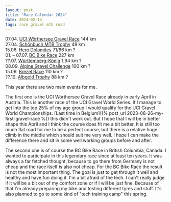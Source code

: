 ```yaml
---
layout: post
title: "Race Calendar 2024"
date: 2024-02-13
tags: race gravel mtb road
---
```


07.04. [UCI Wörthersee Gravel Race](https://www.woerthersee-gravel.com) 144 km  
27.04. [Schönbuch MTB Trophy](https://www.eventservice-stahl.de/veranstaltungen/schönbuch-trophy/) 48 km  
15.06. [Hero Dolomites](http://www.herodolomites.com/) 71/86 km ?  
01\. – 07.07. [BC Bike Race](https://bcbikerace.com/) 227 km  
??.07. [Württemberg-König](https://www.wuerttemberg-koenig.de/) 1,94 km ?  
08.09. [Alpine Gravel Challenge](https://alpine-gravel-challenge.ch/) 100 km ?  
15.09. [Brezel Race](https://www.brezelrace.de/brezelrace/) 110 km ?  
??.10. [Albgold Trophy](https://www.alb-gold.de/sport/alb-gold-trophy.html) 88 km ?

This year there are two main events for me.

The first one is the UCI Wörthersee Gravel Race already in early April in Austria. This is another race of the UCI Gravel World Series. If I manage to get into the top 25% of my age group I would qualify for the UCI Gravel World Championships. [Last time in Belgium]({% post_url 2023-08-26-my-first-gravel-race %}) this didn't work out. But I hope that I will be in better shape this April and I think the course does fit me a bit better. It is still too much flat road for me to be a perfect course, but there is a relative huge climb in the middle which should suit me very well. I hope I can make the difference there and sit in some well working groups before and after.

The second one is of course the BC Bike Race in British Columbia, Canada. I wanted to participate in this legendary race since at least ten years. It was always a far fetched thought, because to go there from Germany is not cheap and the race itself is also not cheap. For the BC Bike Race the result is not the most important thing. The goal is just to get through it well and healthy and have fun doing it. I'm a bit afraid of the tech. I can't really judge if it will be a bit out of my comfort zone or if I will be just fine. Because of that I'm already preparing my bike and testing different tyres and stuff. It's also planned to go to some kind of "tech training camp" this spring.
